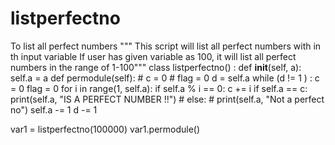 # listperfectno
To list all perfect numbers
""" This script will list all perfect numbers with in th input variable
    If user has given variable as 100, it will list all perfect numbers in the range of 1-100"""
class listperfectno() :
    def __init__(self, a):
        self.a = a
    def permodule(self):
        # c = 0
        # flag = 0
        d = self.a
        while (d != 1 ) :
            c = 0
            flag = 0
            for i in range(1, self.a):
                if self.a % i == 0:
                    c += i
            if self.a == c:
                print(self.a, "IS A PERFECT NUMBER !!")
            # else:
            #     print(self.a, "Not a perfect no")
            self.a -= 1
            d -= 1

var1 = listperfectno(100000)
var1.permodule()
